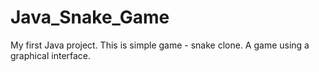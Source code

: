 # Java_Snake_Game
My first Java project. This is simple game - snake clone. А game using a graphical interface.
